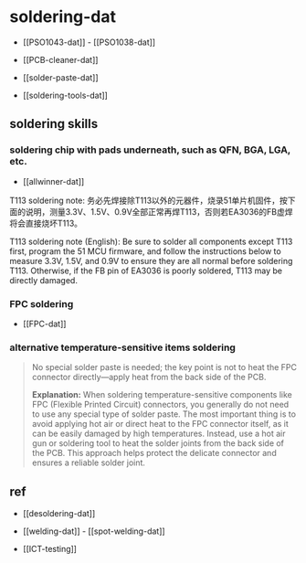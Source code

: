 # soldering-dat

- [[PSO1043-dat]] - [[PSO1038-dat]]

- [[PCB-cleaner-dat]]

- [[solder-paste-dat]]

- [[soldering-tools-dat]]




## soldering skills 

### soldering chip with pads underneath, such as QFN, BGA, LGA, etc.

- [[allwinner-dat]]

T113 soldering note: 务必先焊接除T113以外的元器件，烧录51单片机固件，按下面的说明，测量3.3V、1.5V、0.9V全部正常再焊T113，否则若EA3036的FB虚焊将会直接烧坏T113。

T113 soldering note (English): Be sure to solder all components except T113 first, program the 51 MCU firmware, and follow the instructions below to measure 3.3V, 1.5V, and 0.9V to ensure they are all normal before soldering T113. Otherwise, if the FB pin of EA3036 is poorly soldered, T113 may be directly damaged.



### FPC soldering 

- [[FPC-dat]]

### alternative temperature-sensitive items soldering


> No special solder paste is needed; the key point is not to heat the FPC connector directly—apply heat from the back side of the PCB.
> 
> **Explanation:**
> When soldering temperature-sensitive components like FPC (Flexible Printed Circuit) connectors, you generally do not need to use any special type of solder paste. The most important thing is to avoid applying hot air or direct heat to the FPC connector itself, as it can be easily damaged by high temperatures. 
> Instead, use a hot air gun or soldering tool to heat the solder joints from the back side of the PCB. This approach helps protect the delicate connector and ensures a reliable solder joint.

## ref 

- [[desoldering-dat]]

- [[welding-dat]] - [[spot-welding-dat]]

- [[ICT-testing]]